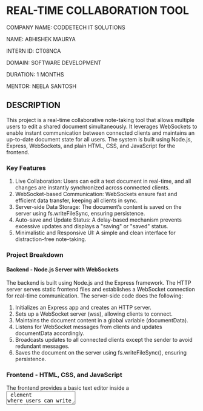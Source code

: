 # REAL-TIME COLLABORATION TOOL

COMPANY NAME: CODDETECH IT SOLUTIONS

NAME: ABHISHEK MAURYA

INTERN ID: CT08NCA

DOMAIN: SOFTWARE DEVELOPMENT

DURATION: 1 MONTHS

MENTOR: NEELA SANTOSH

## DESCRIPTION
This project is a real-time collaborative note-taking tool that allows multiple users to edit a shared document simultaneously. It leverages WebSockets to enable instant communication between connected clients and maintains an up-to-date document state for all users. The system is built using Node.js, Express, WebSockets, and plain HTML, CSS, and JavaScript for the frontend.

### Key Features
1. Live Collaboration: Users can edit a text document in real-time, and all changes are instantly synchronized across connected clients.
2. WebSocket-based Communication: WebSockets ensure fast and efficient data transfer, keeping all clients in sync.
3. Server-side Data Storage: The document’s content is saved on the server using fs.writeFileSync, ensuring persistence.
4. Auto-save and Update Status: A delay-based mechanism prevents excessive updates and displays a "saving" or "saved" status.
5. Minimalistic and Responsive UI: A simple and clean interface for distraction-free note-taking.
   
### Project Breakdown
#### Backend - Node.js Server with WebSockets
The backend is built using Node.js and the Express framework. The HTTP server serves static frontend files and establishes a WebSocket connection for real-time communication. The server-side code does the following:

1. Initializes an Express app and creates an HTTP server.
2. Sets up a WebSocket server (wss), allowing clients to connect.
3. Maintains the document content in a global variable (documentData).
4. Listens for WebSocket messages from clients and updates documentData accordingly.
5. Broadcasts updates to all connected clients except the sender to avoid redundant messages.
6. Saves the document on the server using fs.writeFileSync(), ensuring persistence.

### Frontend - HTML, CSS, and JavaScript
The frontend provides a basic text editor inside a <textarea> element where users can write and edit text. WebSockets handle real-time synchronization between clients.

#### Core Functionalities
1. Establishes a WebSocket connection to the server.
2. Listens for incoming updates and modifies the <textarea> content accordingly.
3. Sends user updates only after a short delay (debouncing) to optimize performance.
4. Displays update timestamps and save status for user clarity.

#### CSS for Styling
The tool is styled with modern and minimal design principles for a clean look. The editor is centered, has proper padding, and uses a readable font.

### How the System Works
User Access: When a user loads the webpage, a WebSocket connection is established.
Initial Document Load: The server sends the current document state to the newly connected user.
Real-time Updates: Any changes made in the textarea are sent to the server, which updates documentData and broadcasts the changes to all connected clients.
Auto-save: Changes are periodically saved to document.txt, ensuring persistent storage.

### Future Enhancements
1. User Authentication – Add logins to track individual contributions.
2. Multi-document Support – Enable users to create and switch between multiple notes.
3. Rich Text Editor – Implement bold, italics, headings, and images for better note formatting.
4. Version Control – Maintain document history to revert changes if needed.
5. Cloud Storage – Store files in a database or cloud storage instead of a local file.

### Conclusion
This real-time collaborative note-taking tool is a lightweight and efficient way to work on shared documents. By leveraging WebSockets, it provides a seamless editing experience, ensuring that changes are instantly reflected across all users. The backend is simple yet effective, handling document updates and storage, while the frontend offers an intuitive and responsive interface.

This project serves as a foundation for more advanced collaborative applications, such as team-based document editing tools and real-time coding environments. 

## OUTPUT


